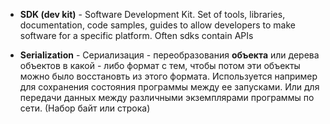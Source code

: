 - **SDK (dev kit)** -  Software Development Kit. Set of tools, libraries, documentation, code samples, guides to allow developers to make software for a specific platform. Often sdks contain APIs


- **Serialization** - Сериализация - переобразования **объекта** или дерева объектов в какой - либо формат с тем, чтобы потом эти объекты можно было восстановть из этого формата. Используется например для сохранения состояния программы между ее запусками. Или для передачи данных между различными экземплярами программы по сети. (Набор байт или строка)